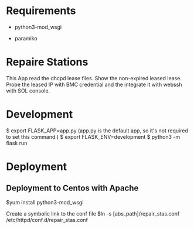 # Requirements
- python3-mod_wsgi

- paramiko


# Repaire Stations

This App read the dhcpd lease files. Show the non-expired leased lease.
Probe the leased IP with BMC credential and the integrate it with webssh with SOL console.

# Development
$ export FLASK_APP=app.py (app.py is the default app, so it's not required to set this command.)
$ export FLASK_ENV=development
$ python3 -m flask run

# Deployment
## Deployment to Centos with Apache

$yum install python3-mod_wsgi

Create a symbolic link to the conf file
$ln -s [abs_path]/repair_stas.conf /etc/httpd/conf.d/repair_stas.conf 
